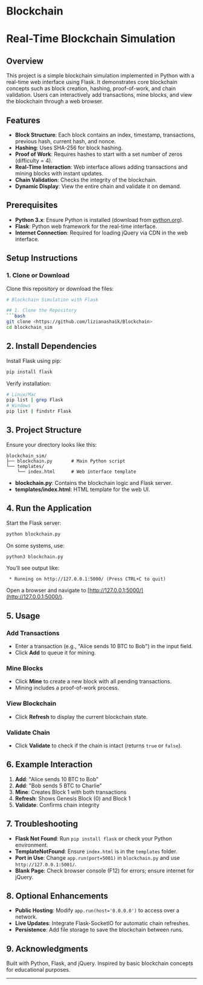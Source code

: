 # Blockchain
# Real-Time Blockchain Simulation

## Overview
This project is a simple blockchain simulation implemented in Python with a real-time web interface using Flask. It demonstrates core blockchain concepts such as block creation, hashing, proof-of-work, and chain validation. Users can interactively add transactions, mine blocks, and view the blockchain through a web browser.

## Features
- **Block Structure**: Each block contains an index, timestamp, transactions, previous hash, current hash, and nonce.
- **Hashing**: Uses SHA-256 for block hashing.
- **Proof of Work**: Requires hashes to start with a set number of zeros (difficulty = 4).
- **Real-Time Interaction**: Web interface allows adding transactions and mining blocks with instant updates.
- **Chain Validation**: Checks the integrity of the blockchain.
- **Dynamic Display**: View the entire chain and validate it on demand.

## Prerequisites
- **Python 3.x**: Ensure Python is installed (download from [python.org](https://www.python.org/)).
- **Flask**: Python web framework for the real-time interface.
- **Internet Connection**: Required for loading jQuery via CDN in the web interface.

## Setup Instructions

### 1. Clone or Download
Clone this repository or download the files:
```bash
# Blockchain Simulation with Flask

## 1. Clone the Repository
```bash
git clone <https://github.com/lizianashaik/Blockchain>
cd blockchain_sim
```

## 2. Install Dependencies
Install Flask using pip:
```bash
pip install flask
```
Verify installation:
```bash
# Linux/Mac
pip list | grep Flask  
# Windows
pip list | findstr Flask  
```

## 3. Project Structure
Ensure your directory looks like this:
```
blockchain_sim/
├── blockchain.py       # Main Python script
└── templates/
    └── index.html      # Web interface template
```
- **blockchain.py**: Contains the blockchain logic and Flask server.
- **templates/index.html**: HTML template for the web UI.

## 4. Run the Application
Start the Flask server:
```bash
python blockchain.py
```
On some systems, use:
```bash
python3 blockchain.py
```
You’ll see output like:
```
 * Running on http://127.0.0.1:5000/ (Press CTRL+C to quit)
```
Open a browser and navigate to [http://127.0.0.1:5000/](http://127.0.0.1:5000/).

## 5. Usage
### Add Transactions
- Enter a transaction (e.g., "Alice sends 10 BTC to Bob") in the input field.
- Click **Add** to queue it for mining.

### Mine Blocks
- Click **Mine** to create a new block with all pending transactions.
- Mining includes a proof-of-work process.

### View Blockchain
- Click **Refresh** to display the current blockchain state.

### Validate Chain
- Click **Validate** to check if the chain is intact (returns `true` or `false`).

## 6. Example Interaction
1. **Add**: "Alice sends 10 BTC to Bob"
2. **Add**: "Bob sends 5 BTC to Charlie"
3. **Mine**: Creates Block 1 with both transactions
4. **Refresh**: Shows Genesis Block (0) and Block 1
5. **Validate**: Confirms chain integrity

## 7. Troubleshooting
- **Flask Not Found**: Run `pip install flask` or check your Python environment.
- **TemplateNotFound**: Ensure `index.html` is in the `templates` folder.
- **Port in Use**: Change `app.run(port=5001)` in `blockchain.py` and use `http://127.0.0.1:5001/`.
- **Blank Page**: Check browser console (F12) for errors; ensure internet for jQuery.

## 8. Optional Enhancements
- **Public Hosting**: Modify `app.run(host='0.0.0.0')` to access over a network.
- **Live Updates**: Integrate Flask-SocketIO for automatic chain refreshes.
- **Persistence**: Add file storage to save the blockchain between runs.

## 9. Acknowledgments
Built with Python, Flask, and jQuery. Inspired by basic blockchain concepts for educational purposes.

---

